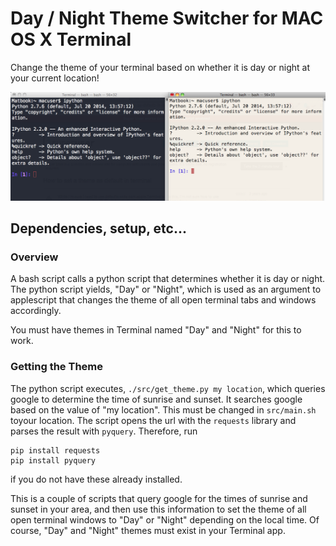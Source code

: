 # Day / Night Theme Switcher for MAC OS X Terminal

Change the theme of your terminal based on whether it is day or night at your current location!

![A Night Theme and Day Theme](https://raw.githubusercontent.com/chestervonwinchester/terminal-day-night-theme-switcher/master/screenshot.png)

## Dependencies, setup, etc...

### Overview

A bash script calls a python script that determines whether it is day or night. The python script yields, "Day" or "Night", which is used as an argument to applescript that changes the theme of all open terminal tabs and windows accordingly.

You must have themes in Terminal named "Day" and "Night" for this to work.

### Getting the Theme
The python script executes, `./src/get_theme.py my location`, which queries google to determine the time of sunrise and sunset. It searches google based on the value of "my location". This must be changed in `src/main.sh` toyour location. The script opens the url with the `requests` library and parses the result with `pyquery`. Therefore, run

    pip install requests
    pip install pyquery

if you do not have these already installed.

This is a couple of scripts that query google for the times of sunrise and sunset in your area, and then use this information to set the theme of all open terminal windows to "Day" or "Night" depending on the local time. Of course, "Day" and "Night" themes must exist in your Terminal app.

